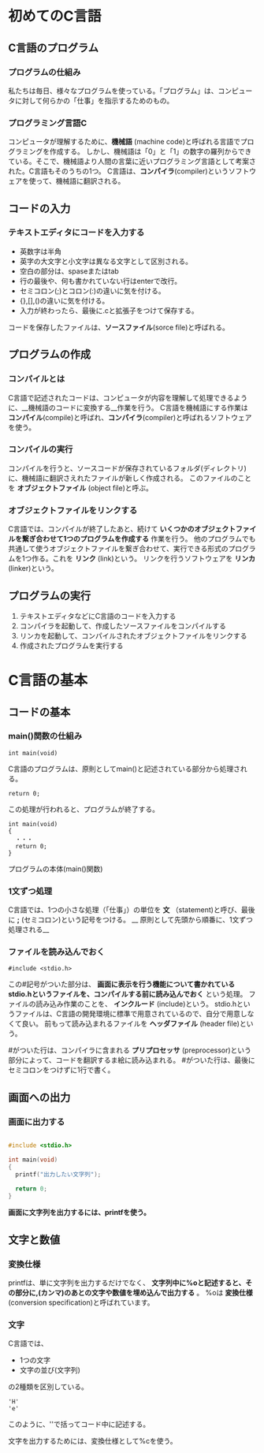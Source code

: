 # 初めてのC言語



## C言語のプログラム

### プログラムの仕組み
私たちは毎日、様々なプログラムを使っている。「プログラム」は、コンピュータに対して何らかの「仕事」を指示するためのもの。

### プログラミング言語C
コンピュータが理解するために、__機械語__ (machine code)と呼ばれる言語でプログラミングを作成する。
しかし、機械語は「0」と「1」の数字の羅列からできている。そこで、機械語より人間の言葉に近いプログラミング言語として考案された。C言語もそのうちの1つ。
C言語は、__コンパイラ__(compiler)というソフトウェアを使って、機械語に翻訳される。


## コードの入力

### テキストエディタにコードを入力する
* 英数字は半角
* 英字の大文字と小文字は異なる文字として区別される。
* 空白の部分は、spaseまたはtab
* 行の最後や、何も書かれていない行はenterで改行。
* セミコロン(;)とコロン(:)の違いに気を付ける。
* {},[],()の違いに気を付ける。
* 入力が終わったら、最後に.cと拡張子をつけて保存する。

コードを保存したファイルは、__ソースファイル__(sorce file)と呼ばれる。


## プログラムの作成

### コンパイルとは　
C言語で記述されたコードは、コンピュータが内容を理解して処理できるように、__機械語のコードに変換する__作業を行う。
C言語を機械語にする作業は __コンパイル__(compile)と呼ばれ、__コンパイラ__(compiler)と呼ばれるソフトウェアを使う。

### コンパイルの実行
コンパイルを行うと、ソースコードが保存されているフォルダ(ディレクトリ)に、機械語に翻訳さえれたファイルが新しく作成される。
このファイルのことを __オブジェクトファイル__ (object file)と呼ぶ。

### オブジェクトファイルをリンクする
C言語では、コンパイルが終了したあと、続けて __いくつかのオブジェクトファイルを繋ぎ合わせて1つのプログラムを作成する__ 作業を行う。
他のプログラムでも共通して使うオブジェクトファイルを繋ぎ合わせて、実行できる形式のプログラムを1つ作る。これを __リンク__ (link)という。
リンクを行うソフトウェアを __リンカ__ (linker)という。


## プログラムの実行
1. テキストエディタなどにC言語のコードを入力する
1. コンパイラを起動して、作成したソースファイルをコンパイルする
1. リンカを起動して、コンパイルされたオブジェクトファイルをリンクする
1. 作成されたプログラムを実行する



# C言語の基本


## コードの基本

### main()関数の仕組み

```
int main(void)
```
C言語のプログラムは、原則としてmain()と記述されている部分から処理される。

```
return 0; 
```
この処理が行われると、プログラムが終了する。

```
int main(void)
{
  ・・・
  return 0; 
}
```
プログラムの本体(main()関数)

### 1文ずつ処理
C言語では、1つの小さな処理（「仕事」）の単位を __文__ （statement)と呼び、最後に __;__ (セミコロン)という記号をつける。
__ 原則として先頭から順番に、1文ずつ処理される__ 

### ファイルを読み込んでおく
```
#include <stdio.h>
```
この#記号がついた部分は、 __画面に表示を行う機能について書かれているstdio.hというファイルを、コンパイルする前に読み込んでおく__ という処理。
ファイルの読み込み作業のことを、 __インクルード__ (include)という。
stdio.hというファイルは、C言語の開発環境に標準で用意されているので、自分で用意しなくて良い。
前もって読み込まれるファイルを __ヘッダファイル__ (header file)という。

#がついた行は、コンパイラに含まれる __プリプロセッサ__ (preprocessor)という部分によって、コードを翻訳するま絵に読み込まれる。
#がついた行は、最後にセミコロンをつけずに1行で書く。


## 画面への出力

### 画面に出力する
```c:画面への出力.c

#include <stdio.h>

int main(void)
{
  printf("出力したい文字列"); 
  
  return 0; 
}
```
__画面に文字列を出力するには、printfを使う。__


## 文字と数値

### 変換仕様
printfは、単に文字列を出力するだけでなく、 __文字列中に%oと記述すると、その部分に,(カンマ)のあとの文字や数値を埋め込んで出力する__ 。
%oは __変換仕様__ (conversion specification)と呼ばれています。

### 文字
C言語では、
* 1つの文字
* 文字の並び(文字列)

の2種類を区別している。

```
'H'
'e'
```
このように、''で括ってコード中に記述する。

文字を出力するためには、変換仕様として%cを使う。



